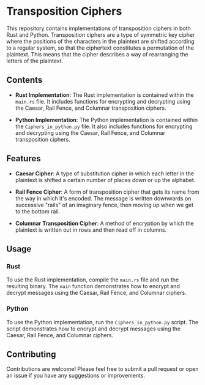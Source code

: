 # Transposition Ciphers

This repository contains implementations of transposition ciphers in both Rust and Python. Transposition ciphers are a type of symmetric key cipher where the positions of the characters in the plaintext are shifted according to a regular system, so that the ciphertext constitutes a permutation of the plaintext. This means that the cipher describes a way of rearranging the letters of the plaintext.

## Contents

- **Rust Implementation**: The Rust implementation is contained within the `main.rs` file. It includes functions for encrypting and decrypting using the Caesar, Rail Fence, and Columnar transposition ciphers.

- **Python Implementation**: The Python implementation is contained within the `Ciphers_in_python.py` file. It also includes functions for encrypting and decrypting using the Caesar, Rail Fence, and Columnar transposition ciphers.

## Features

- **Caesar Cipher**: A type of substitution cipher in which each letter in the plaintext is shifted a certain number of places down or up the alphabet.

- **Rail Fence Cipher**: A form of transposition cipher that gets its name from the way in which it's encoded. The message is written downwards on successive "rails" of an imaginary fence, then moving up when we get to the bottom rail.

- **Columnar Transposition Cipher**: A method of encryption by which the plaintext is written out in rows and then read off in columns.

## Usage

### Rust

To use the Rust implementation, compile the `main.rs` file and run the resulting binary. The `main` function demonstrates how to encrypt and decrypt messages using the Caesar, Rail Fence, and Columnar ciphers.

### Python

To use the Python implementation, run the `Ciphers_in_python.py` script. The script demonstrates how to encrypt and decrypt messages using the Caesar, Rail Fence, and Columnar ciphers.

## Contributing

Contributions are welcome! Please feel free to submit a pull request or open an issue if you have any suggestions or improvements.
